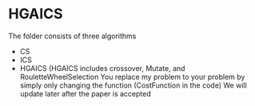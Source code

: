 # HGAICS
The folder consists of three algorithms
- CS
- ICS
- HGAICS (HGAICS includes crossover, Mutate, and RouletteWheelSelection
You replace my problem to your problem by simply only changing the function (CostFunction in the code)
We will update later after the paper is accepted
